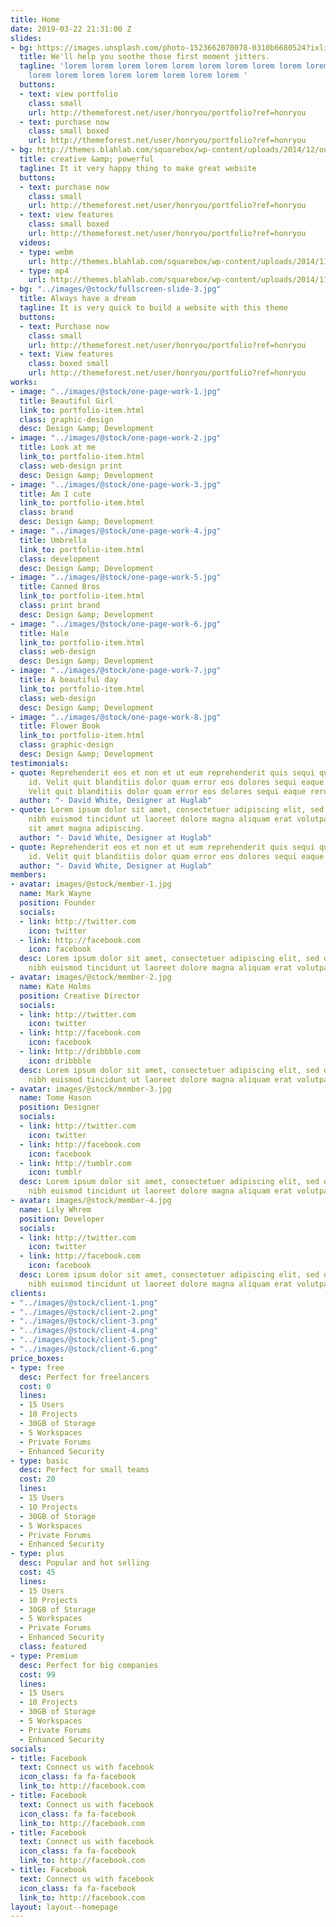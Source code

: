 ```yaml
---
title: Home
date: 2019-03-22 21:31:00 Z
slides:
- bg: https://images.unsplash.com/photo-1523662070078-0310b6680524?ixlib=rb-1.2.1&ixid=eyJhcHBfaWQiOjEyMDd9&auto=format&fit=crop&w=1050&q=80
  title: We'll help you soothe those first moment jitters.
  tagline: 'lorem lorem lorem lorem lorem lorem lorem lorem lorem lorem lorem lorem
    lorem lorem lorem lorem lorem lorem lorem lorem '
  buttons:
  - text: view portfolio
    class: small
    url: http://themeforest.net/user/honryou/portfolio?ref=honryou
  - text: purchase now
    class: small boxed
    url: http://themeforest.net/user/honryou/portfolio?ref=honryou
- bg: http://themes.blahlab.com/squarebox/wp-content/uploads/2014/12/out-short.jpg
  title: creative &amp; powerful
  tagline: It it very happy thing to make great website
  buttons:
  - text: purchase now
    class: small
    url: http://themeforest.net/user/honryou/portfolio?ref=honryou
  - text: view features
    class: small boxed
    url: http://themeforest.net/user/honryou/portfolio?ref=honryou
  videos:
  - type: webm
    url: http://themes.blahlab.com/squarebox/wp-content/uploads/2014/11/out-short.webm
  - type: mp4
    url: http://themes.blahlab.com/squarebox/wp-content/uploads/2014/11/out-short.mp4
- bg: "../images/@stock/fullscreen-slide-3.jpg"
  title: Always have a dream
  tagline: It is very quick to build a website with this theme
  buttons:
  - text: Purchase now
    class: small
    url: http://themeforest.net/user/honryou/portfolio?ref=honryou
  - text: View features
    class: boxed small
    url: http://themeforest.net/user/honryou/portfolio?ref=honryou
works:
- image: "../images/@stock/one-page-work-1.jpg"
  title: Beautiful Girl
  link_to: portfolio-item.html
  class: graphic-design
  desc: Design &amp; Development
- image: "../images/@stock/one-page-work-2.jpg"
  title: Look at me
  link_to: portfolio-item.html
  class: web-design print
  desc: Design &amp; Development
- image: "../images/@stock/one-page-work-3.jpg"
  title: Am I cute
  link_to: portfolio-item.html
  class: brand
  desc: Design &amp; Development
- image: "../images/@stock/one-page-work-4.jpg"
  title: Umbrella
  link_to: portfolio-item.html
  class: development
  desc: Design &amp; Development
- image: "../images/@stock/one-page-work-5.jpg"
  title: Canned Bros
  link_to: portfolio-item.html
  class: print brand
  desc: Design &amp; Development
- image: "../images/@stock/one-page-work-6.jpg"
  title: Hale
  link_to: portfolio-item.html
  class: web-design
  desc: Design &amp; Development
- image: "../images/@stock/one-page-work-7.jpg"
  title: A beautiful day
  link_to: portfolio-item.html
  class: web-design
  desc: Design &amp; Development
- image: "../images/@stock/one-page-work-8.jpg"
  title: Flower Book
  link_to: portfolio-item.html
  class: graphic-design
  desc: Design &amp; Development
testimonials:
- quote: Reprehenderit eos et non et ut eum reprehenderit quis sequi quia vel repellendus
    id. Velit quit blanditiis dolor quam error eos dolores sequi eaque rerum est.
    Velit quit blanditiis dolor quam error eos dolores sequi eaque rerum est.
  author: "- David White, Designer at Huglab"
- quote: Lorem ipsum dolor sit amet, consectetuer adipiscing elit, sed diam nonummy
    nibh euismod tincidunt ut laoreet dolore magna aliquam erat volutpat consectetuer
    sit amet magna adipiscing.
  author: "- David White, Designer at Huglab"
- quote: Reprehenderit eos et non et ut eum reprehenderit quis sequi quia vel repellendus
    id. Velit quit blanditiis dolor quam error eos dolores sequi eaque rerum est.
  author: "- David White, Designer at Huglab"
members:
- avatar: images/@stock/member-1.jpg
  name: Mark Wayne
  position: Founder
  socials:
  - link: http://twitter.com
    icon: twitter
  - link: http://facebook.com
    icon: facebook
  desc: Lorem ipsum dolor sit amet, consectetuer adipiscing elit, sed diam nonummy
    nibh euismod tincidunt ut laoreet dolore magna aliquam erat volutpat consectetue.
- avatar: images/@stock/member-2.jpg
  name: Kate Holms
  position: Creative Director
  socials:
  - link: http://twitter.com
    icon: twitter
  - link: http://facebook.com
    icon: facebook
  - link: http://dribbble.com
    icon: dribbble
  desc: Lorem ipsum dolor sit amet, consectetuer adipiscing elit, sed diam nonummy
    nibh euismod tincidunt ut laoreet dolore magna aliquam erat volutpat consectetue.
- avatar: images/@stock/member-3.jpg
  name: Tome Hason
  position: Designer
  socials:
  - link: http://twitter.com
    icon: twitter
  - link: http://facebook.com
    icon: facebook
  - link: http://tumblr.com
    icon: tumblr
  desc: Lorem ipsum dolor sit amet, consectetuer adipiscing elit, sed diam nonummy
    nibh euismod tincidunt ut laoreet dolore magna aliquam erat volutpat consectetue.
- avatar: images/@stock/member-4.jpg
  name: Lily Whrem
  position: Developer
  socials:
  - link: http://twitter.com
    icon: twitter
  - link: http://facebook.com
    icon: facebook
  desc: Lorem ipsum dolor sit amet, consectetuer adipiscing elit, sed diam nonummy
    nibh euismod tincidunt ut laoreet dolore magna aliquam erat volutpat consectetue.
clients:
- "../images/@stock/client-1.png"
- "../images/@stock/client-2.png"
- "../images/@stock/client-3.png"
- "../images/@stock/client-4.png"
- "../images/@stock/client-5.png"
- "../images/@stock/client-6.png"
price_boxes:
- type: free
  desc: Perfect for freelancers
  cost: 0
  lines:
  - 15 Users
  - 10 Projects
  - 30GB of Storage
  - 5 Workspaces
  - Private Forums
  - Enhanced Security
- type: basic
  desc: Perfect for small teams
  cost: 20
  lines:
  - 15 Users
  - 10 Projects
  - 30GB of Storage
  - 5 Workspaces
  - Private Forums
  - Enhanced Security
- type: plus
  desc: Popular and hot selling
  cost: 45
  lines:
  - 15 Users
  - 10 Projects
  - 30GB of Storage
  - 5 Workspaces
  - Private Forums
  - Enhanced Security
  class: featured
- type: Premium
  desc: Perfect for big companies
  cost: 99
  lines:
  - 15 Users
  - 10 Projects
  - 30GB of Storage
  - 5 Workspaces
  - Private Forums
  - Enhanced Security
socials:
- title: Facebook
  text: Connect us with facebook
  icon_class: fa fa-facebook
  link_to: http://facebook.com
- title: Facebook
  text: Connect us with facebook
  icon_class: fa fa-facebook
  link_to: http://facebook.com
- title: Facebook
  text: Connect us with facebook
  icon_class: fa fa-facebook
  link_to: http://facebook.com
- title: Facebook
  text: Connect us with facebook
  icon_class: fa fa-facebook
  link_to: http://facebook.com
layout: layout--homepage
---
```


